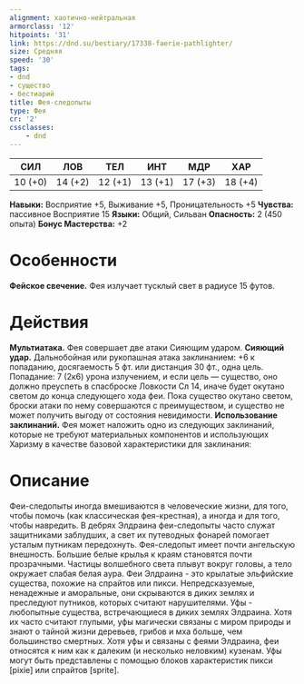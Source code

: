 ```yaml
---
alignment: хаотично-нейтральная
armorclass: '12'
hitpoints: '31'
link: https://dnd.su/bestiary/17338-faerie-pathlighter/
size: Средняя
speed: '30'
tags:
- dnd
- существо
- бестиарий
title: Фея-следопыты
type: Фея
cr: '2'
cssclasses:
    - dnd
---
```



| СИЛ | ЛОВ | ТЕЛ | ИНТ | МДР | ХАР |
|---|---|---|---|---|---|
| 10 (+0) | 14 (+2) | 12 (+1) | 13 (+1) | 17 (+3) | 18 (+4) |
**Навыки:** Восприятие +5, Выживание +5, Проницательность +5
**Чувства:** пассивное Восприятие 15
**Языки:** Общий, Сильван
**Опасность:** 2 (450 опыта)
**Бонус Мастерства:** +2


# Особенности
**Фейское свечение.** Фея излучает тусклый свет в радиусе 15 футов.


# Действия
**Мультиатака.** Фея совершает две атаки Сияющим ударом.
**Сияющий удар.** Дальнобойная или рукопашная атака заклинанием: +6 к попаданию, досягаемость 5 фт. или дистанция 30 фт., одна цель. Попадание: 7 (2к6) урона излучением, и если цель — существо, оно должно преуспеть в спасброске Ловкости Сл 14, иначе будет окутано светом до конца следующего хода феи. Пока существо окутано светом, броски атаки по нему совершаются с преимуществом, и существо не может получить выгоду от состояния невидимости.
**Использование заклинаний.** Фея может наложить одно из следующих заклинаний, которые не требуют материальных компонентов и использующих Харизму в качестве базовой характеристики для заклинания:


# Описание
 Феи-следопыты иногда вмешиваются в человеческие жизни, для того, чтобы помочь (как классическая фея-крестная), а иногда и для того, чтобы навредить. В дебрях Элдраина феи-следопыты часто служат защитниками заблудших, а свет их путеводных фонарей помогает усталым путникам передохнуть. Фея-следопыт имеет почти ангельскую внешность. Большие белые крылья к краям становятся почти прозрачными. Частицы волшебного света плывут вокруг головы, а тело окружает слабая белая аура. Феи Элдраина - это крылатые эльфийские существа, похожие на спрайтов или пикси. Непредсказуемые, ненадежные и аморальные, они скрываются в диких землях и преследуют путников, которых считают нарушителями. Уфы - любопытные существа, встречающиеся в диких землях Элдраина. Хотя их часто считают глупыми, уфы магически связаны с миром природы и знают о тайной жизни деревьев, грибов и мха больше, чем большинство смертных. Хотя уфы и связаны с феями Элдраина, феи относятся к ним как к далеким (и несколько неловким) кузенам. Уфы могут быть представлены с помощью блоков характеристик пикси [pixie] или спрайтов [sprite].